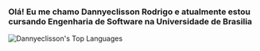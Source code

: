 
### Olá! Eu me chamo Dannyeclisson Rodrigo e atualmente estou cursando Engenharia de Software na Universidade de Brasilia

![Dannyeclisson's Top Languages](https://github-readme-stats.vercel.app/api/top-langs/?username=Dannyeclisson&theme=dracula&show_icons=true&hide_border=false&layout=compact)

